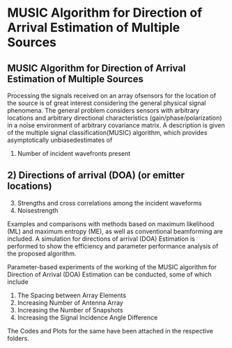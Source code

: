 # MUSIC Algorithm for Direction of Arrival Estimation of Multiple Sources

## MUSIC Algorithm for Direction of Arrival Estimation of Multiple Sources

Processing   the   signals   received   on   an   array   ofsensors   for   the   location   of   the   source   is   of   great   interest considering the general physical signal phenomena. The general problem considers sensors with arbitrary locations and arbitrary directional  characteristics  (gain/phase/polarization)  in  a  noise environment  of  arbitrary  covariance  matrix. A   description   is   given   of   the   multiple   signal   classification(MUSIC)   algorithm,   which   provides   asymptotically   unbiasedestimates   of   

  1)   Number   of   incident   wavefronts   present
  ## 2)   Directions  of  arrival  (DOA)  (or  emitter  locations)
  3)   Strengths and  cross  correlations  among  the  incident  waveforms  
  4)   Noisestrength  

Examples  and  comparisons  with  methods  based  on maximum likelihood (ML) and maximum entropy (ME), as well as  conventional  beamforming  are  included.  A  simulation  for directions of arrival (DOA) Estimation is performed to show the efficiency  and  parameter  performance  analysis  of  the  proposed algorithm.

Parameter-based experiments of the working of the MUSIC algorithm  for  Direction  of  Arrival  (DOA)  Estimation  can  be conducted, some of which include

  1)  The Spacing between Array Elements
  2)  Increasing Number of Antenna Array
  3)  Increasing the Number of Snapshots
  4)  Increasing the Signal Incidence Angle Difference

The Codes and Plots for the same have been attached in the respective folders.
